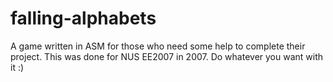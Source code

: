 falling-alphabets
==================

A game written in ASM for those who need some help to complete their project. This was done for NUS EE2007 in 2007. Do whatever you want with it :)